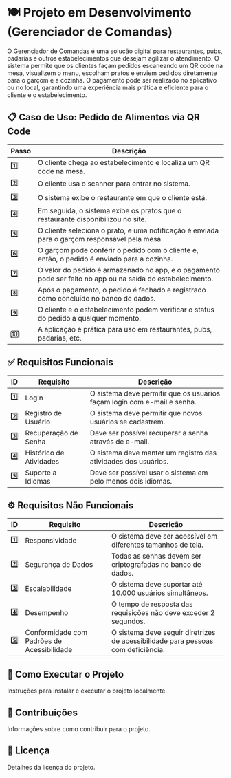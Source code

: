 # 🍽️ Projeto em Desenvolvimento (Gerenciador de Comandas)

O Gerenciador de Comandas é uma solução digital para restaurantes, pubs, padarias e outros estabelecimentos que desejam agilizar o atendimento. O sistema permite que os clientes façam pedidos escaneando um QR code na mesa, visualizem o menu, escolham pratos e enviem pedidos diretamente para o garçom e a cozinha. O pagamento pode ser realizado no aplicativo ou no local, garantindo uma experiência mais prática e eficiente para o cliente e o estabelecimento.

## 📋 Caso de Uso: Pedido de Alimentos via QR Code

| **Passo** | **Descrição**                                                                                          |
|-----------|--------------------------------------------------------------------------------------------------------|
| 1️⃣       | O cliente chega ao estabelecimento e localiza um QR code na mesa.                                      |
| 2️⃣       | O cliente usa o scanner para entrar no sistema.                                                        |
| 3️⃣       | O sistema exibe o restaurante em que o cliente está.                                                   |
| 4️⃣       | Em seguida, o sistema exibe os pratos que o restaurante disponibilizou no site.                        |
| 5️⃣       | O cliente seleciona o prato, e uma notificação é enviada para o garçom responsável pela mesa.          |
| 6️⃣       | O garçom pode conferir o pedido com o cliente e, então, o pedido é enviado para a cozinha.             |
| 7️⃣       | O valor do pedido é armazenado no app, e o pagamento pode ser feito no app ou na saída do estabelecimento. |
| 8️⃣       | Após o pagamento, o pedido é fechado e registrado como concluído no banco de dados.                    |
| 9️⃣       | O cliente e o estabelecimento podem verificar o status do pedido a qualquer momento.                   |
| 🔟       | A aplicação é prática para uso em restaurantes, pubs, padarias, etc.                                   |

## ✅ Requisitos Funcionais

| **ID** | **Requisito**           | **Descrição**                                                          |
|--------|-------------------------|------------------------------------------------------------------------|
| 1️⃣    | Login                   | O sistema deve permitir que os usuários façam login com e-mail e senha.|
| 2️⃣    | Registro de Usuário     | O sistema deve permitir que novos usuários se cadastrem.               |
| 3️⃣    | Recuperação de Senha    | Deve ser possível recuperar a senha através de e-mail.                 |
| 4️⃣    | Histórico de Atividades | O sistema deve manter um registro das atividades dos usuários.         |
| 5️⃣    | Suporte a Idiomas       | Deve ser possível usar o sistema em pelo menos dois idiomas.           |

## ⚙️ Requisitos Não Funcionais

| **ID** | **Requisito**                          | **Descrição**                                                        |
|--------|----------------------------------------|----------------------------------------------------------------------|
| 1️⃣    | Responsividade                         | O sistema deve ser acessível em diferentes tamanhos de tela.         |
| 2️⃣    | Segurança de Dados                     | Todas as senhas devem ser criptografadas no banco de dados.          |
| 3️⃣    | Escalabilidade                         | O sistema deve suportar até 10.000 usuários simultâneos.             |
| 4️⃣    | Desempenho                             | O tempo de resposta das requisições não deve exceder 2 segundos.     |
| 5️⃣    | Conformidade com Padrões de Acessibilidade | O sistema deve seguir diretrizes de acessibilidade para pessoas com deficiência. |

## 🚀 Como Executar o Projeto

Instruções para instalar e executar o projeto localmente.

## 🤝 Contribuições

Informações sobre como contribuir para o projeto.

## 📄 Licença

Detalhes da licença do projeto.
